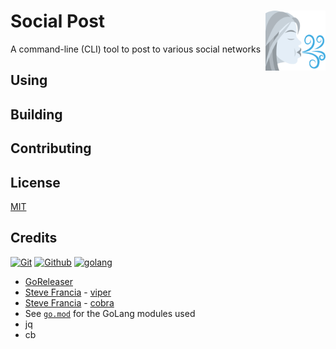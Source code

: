 # Social Post <img alt="Social Post Logo" src="docs/favicon.svg" height="96" align="right"/>

A command-line (CLI) tool to post to various social networks

## Using

## Building

## Contributing

## License

[MIT](LICENSE.txt)

## Credits

[![Git](https://www.vectorlogo.zone/logos/git-scm/git-scm-ar21.svg)](https://git-scm.com/ "Version control")
[![Github](https://www.vectorlogo.zone/logos/github/github-ar21.svg)](https://github.com/ "Code hosting")
[![golang](https://www.vectorlogo.zone/logos/golang/golang-ar21.svg)](https://golang.org/ "Programming language")

* [GoReleaser](https://goreleaser.com/)
* [Steve Francia](https://spf13.com/) - [viper](https://github.com/spf13/viper)
* [Steve Francia](https://spf13.com/) - [cobra](https://github.com/spf13/cobra)
* See [`go.mod`](https://github.com/fileformat/social-post/blob/main/go.mod) for the GoLang modules used
* jq
* cb
